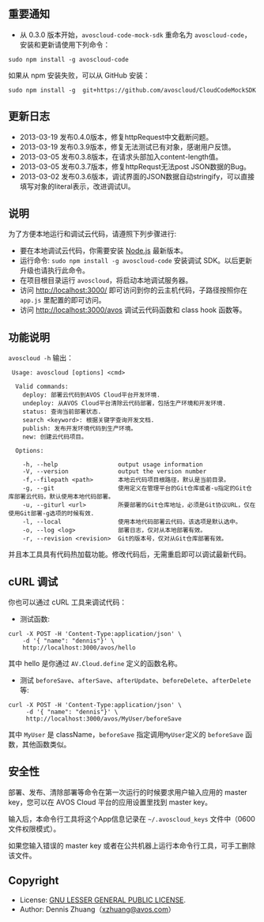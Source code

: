 ## 重要通知

* 从 0.3.0 版本开始，`avoscloud-code-mock-sdk` 重命名为 `avoscloud-code`，安装和更新请使用下列命令：

```
sudo npm install -g avoscloud-code
```

如果从 npm 安装失败，可以从 GitHub 安装：

```
sudo npm install -g  git+https://github.com/avoscloud/CloudCodeMockSDK
```

## 更新日志
* 2013-03-19 发布0.4.0版本，修复httpRequest中文截断问题。
* 2013-03-19 发布0.3.9版本，修复无法测试已有对象，感谢用户反馈。
* 2013-03-05 发布0.3.8版本，在请求头部加入content-length值。
* 2013-03-05 发布0.3.7版本，修复httpRequst无法post JSON数据的Bug。
* 2013-03-02 发布0.3.6版本，调试界面的JSON数据自动stringify，可以直接填写对象的literal表示，改进调试UI。

## 说明

为了方便本地运行和调试云代码，请遵照下列步骤进行:

* 要在本地调试云代码，你需要安装 [Node.js](http://nodejs.org) 最新版本。
* 运行命令: `sudo npm install -g avoscloud-code` 安装调试 SDK。以后更新升级也请执行此命令。
* 在项目根目录运行 `avoscloud`，将启动本地调试服务器。
* 访问 [http://localhost:3000/](http://localhost:3000/) 即可访问到你的云主机代码，子路径按照你在 `app.js` 里配置的即可访问。
* 访问 [http://localhost:3000/avos](http://localhost:3000/avos) 调试云代码函数和 class hook 函数等。

## 功能说明

`avoscloud -h` 输出：

```
 Usage: avoscloud [options] <cmd>

  Valid commands:
    deploy: 部署云代码到AVOS Cloud平台开发环境.
    undeploy: 从AVOS Cloud平台清除云代码部署，包括生产环境和开发环境.
    status: 查询当前部署状态.
    search <keyword>: 根据关键字查询开发文档.
    publish: 发布开发环境代码到生产环境。
    new: 创建云代码项目。

  Options:

    -h, --help                 output usage information
    -V, --version              output the version number
    -f,--filepath <path>       本地云代码项目根路径，默认是当前目录。
    -g, --git                  使用定义在管理平台的Git仓库或者-u指定的Git仓库部署云代码，默认使用本地代码部署。
    -u, --giturl <url>         所要部署的Git仓库地址，必须是Git协议URL，仅在使用Git部署-g选项的时候有效.
    -l, --local                使用本地代码部署云代码，该选项是默认选中。
    -o, --log <log>            部署日志，仅对从本地部署有效。
    -r, --revision <revision>  Git的版本号，仅对从Git仓库部署有效。
```

并且本工具具有代码热加载功能。修改代码后，无需重启即可以调试最新代码。

## cURL 调试

你也可以通过 cURL 工具来调试代码：

* 测试函数:
```
curl -X POST -H 'Content-Type:application/json' \
    -d '{ "name": "dennis"}' \
    http://localhost:3000/avos/hello
```
其中 hello 是你通过 `AV.Cloud.define` 定义的函数名称。

* 测试 `beforeSave`、`afterSave`、`afterUpdate`、`beforeDelete`、`afterDelete` 等:

```
curl -X POST -H 'Content-Type:application/json' \
     -d '{ "name": "dennis"}' \
	 http://localhost:3000/avos/MyUser/beforeSave
```
其中 `MyUser` 是 className，`beforeSave` 指定调用`MyUser`定义的 `beforeSave` 函数，其他函数类似。

## 安全性

部署、发布、清除部署等命令在第一次运行的时候要求用户输入应用的 master key，您可以在 AVOS Cloud 平台的应用设置里找到 master key。

输入后，本命令行工具将这个App信息记录在 `~/.avoscloud_keys` 文件中（0600文件权限模式）。

如果您输入错误的 master key 或者在公共机器上运行本命令行工具，可手工删除该文件。

## Copyright

* License: [GNU LESSER GENERAL PUBLIC LICENSE](https://www.gnu.org/licenses/lgpl.html).
* Author: Dennis Zhuang（xzhuang@avos.com）
